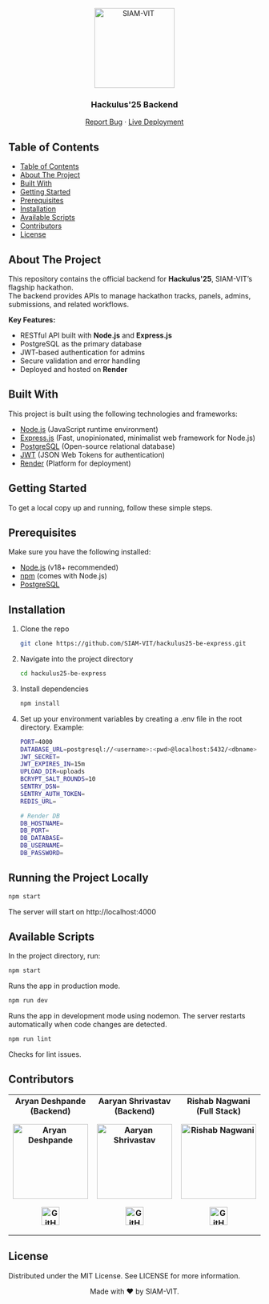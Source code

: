 
<p align="center"><img src="https://imgur.com/Vp4LWt0.png" width=160 title="SIAM-VIT" alt="SIAM-VIT"></a>
</p>
<div align="center">
  <h3 align="center">Hackulus'25 Backend</h3>

  <p align="center">
    <a href="https://github.com/SIAM-VIT/hackulus25-be-express/issues">Report Bug</a>
    ·
    <a href="https://hackulus25-be-express.onrender.com">Live Deployment</a>
  </p>
</div>


## Table of Contents

- [Table of Contents](#table-of-contents)
- [About The Project](#about-the-project)
- [Built With](#built-with)
- [Getting Started](#getting-started)
- [Prerequisites](#prerequisites)
- [Installation](#installation)
- [Available Scripts](#available-scripts)
- [Contributors](#contributors)
- [License](#license)


## About The Project

This repository contains the official backend for **Hackulus'25**, SIAM-VIT’s flagship hackathon.  
The backend provides APIs to manage hackathon tracks, panels, admins, submissions, and related workflows.

**Key Features:**

- RESTful API built with **Node.js** and **Express.js**
- PostgreSQL as the primary database
- JWT-based authentication for admins
- Secure validation and error handling
- Deployed and hosted on **Render**

## Built With

This project is built using the following technologies and frameworks:

- [Node.js](https://nodejs.org/) (JavaScript runtime environment)
- [Express.js](https://expressjs.com/) (Fast, unopinionated, minimalist web framework for Node.js)
- [PostgreSQL](https://www.postgresql.org/) (Open-source relational database)
- [JWT](https://jwt.io/) (JSON Web Tokens for authentication)
- [Render](https://render.com/) (Platform for deployment)


## Getting Started

To get a local copy up and running, follow these simple steps.

## Prerequisites

Make sure you have the following installed:

- [Node.js](https://nodejs.org/) (v18+ recommended)
- [npm](https://www.npmjs.com/) (comes with Node.js)
- [PostgreSQL](https://www.postgresql.org/)

## Installation

1. Clone the repo
   ```sh
   git clone https://github.com/SIAM-VIT/hackulus25-be-express.git

2. Navigate into the project directory
    ```sh
    cd hackulus25-be-express

3. Install dependencies
    ```sh
    npm install

4. Set up your environment variables by creating a .env file in the root directory. Example:
    ```sh
    PORT=4000
    DATABASE_URL=postgresql://<username>:<pwd>@localhost:5432/<dbname>
    JWT_SECRET=
    JWT_EXPIRES_IN=15m
    UPLOAD_DIR=uploads
    BCRYPT_SALT_ROUNDS=10
    SENTRY_DSN=
    SENTRY_AUTH_TOKEN=
    REDIS_URL=

    # Render DB
    DB_HOSTNAME=
    DB_PORT=
    DB_DATABASE=
    DB_USERNAME=
    DB_PASSWORD=
    ```

## Running the Project Locally

```sh
npm start
```

The server will start on http://localhost:4000



## Available Scripts

In the project directory, run:

```sh
npm start
```

Runs the app in production mode.

```sh
npm run dev
```
Runs the app in development mode using nodemon.
The server restarts automatically when code changes are detected.

```sh
npm run lint
```
Checks for lint issues.


## Contributors

<table>
    <tr align="center" style="font-weight:bold">
        <td>
        Aryan Deshpande (Backend)
        <p align="center">
            <img src="https://avatars.githubusercontent.com/dshryn" width="150" height="150" alt="Aryan Deshpande">
        </p>
            <p align="center">
                <a href="https://github.com/dshryn">
                    <img src="http://www.iconninja.com/files/241/825/211/round-collaboration-social-github-code-circle-network-icon.svg" width="36" height="36" alt="GitHub"/>
                </a>
            </p>
        </td>
        <td>
        Aaryan Shrivastav (Backend)
        <p align="center">
            <img src="https://avatars.githubusercontent.com/aaryanshrivastav" width="150" height="150" alt="Aaryan Shrivastav">
        </p>
            <p align="center">
                <a href="https://github.com/aaryanshrivastav">
                    <img src="http://www.iconninja.com/files/241/825/211/round-collaboration-social-github-code-circle-network-icon.svg" width="36" height="36" alt="GitHub"/>
                </a>
            </p>
        </td>
     <td>
        Rishab Nagwani (Full Stack)
        <p align="center">
            <img src="https://avatars.githubusercontent.com/rxshabN" width="150" height="150" alt="Rishab Nagwani">
        </p>
            <p align="center">
                <a href="https://github.com/rxshabN">
                    <img src="http://www.iconninja.com/files/241/825/211/round-collaboration-social-github-code-circle-network-icon.svg" width="36" height="36" alt="GitHub"/>
                </a>
            </p>
        </td>
    </tr>
</table>


## License

Distributed under the MIT License. See LICENSE for more information.

<p align="center"> Made with ❤️ by SIAM-VIT. </p> 
